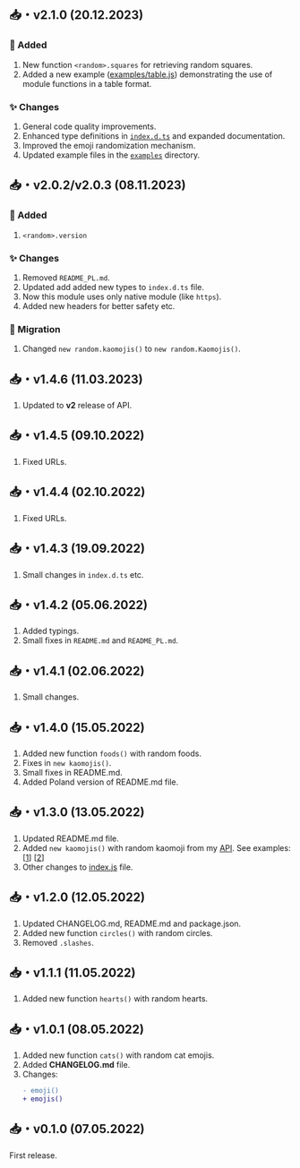 ## 📥・v2.1.0 (20.12.2023)

### 🎉 Added
1. New function `<random>.squares` for retrieving random squares.
2. Added a new example ([examples/table.js](examples/table.js)) demonstrating the use of module functions in a table format.

### ✨ Changes
1. General code quality improvements.
2. Enhanced type definitions in [`index.d.ts`](index.d.ts) and expanded documentation.
3. Improved the emoji randomization mechanism.
4. Updated example files in the [`examples`](examples) directory.


## 📥・v2.0.2/v2.0.3 (08.11.2023)

### 🎉 Added
1. `<random>.version`

### ✨ Changes
1. Removed `README_PL.md`.
2. Updated add added new types to `index.d.ts` file.
3. Now this module uses only native module (like `https`).
4. Added new headers for better safety etc.

### 🌠 Migration
1. Changed `new random.kaomojis()` to `new random.Kaomojis()`.


## 📥・v1.4.6 (11.03.2023)
1. Updated to **v2** release of API.


## 📥・v1.4.5 (09.10.2022)
1. Fixed URLs.


## 📥・v1.4.4 (02.10.2022)
1. Fixed URLs.


## 📥・v1.4.3 (19.09.2022)
1. Small changes in `index.d.ts` etc.


## 📥・v1.4.2 (05.06.2022)
1. Added typings.
2. Small fixes in `README.md` and `README_PL.md`.


## 📥・v1.4.1 (02.06.2022)
1. Small changes.


## 📥・v1.4.0 (15.05.2022)
1. Added new function `foods()` with random foods.
2. Fixes in `new kaomojis()`.
3. Small fixes in README.md.
4. Added Poland version of README.md file.


## 📥・v1.3.0 (13.05.2022)
1. Updated README.md file.
2. Added `new kaomojis()` with random kaomoji from my [API](https://api.sefinek.net). See examples: [[1](https://github.com/sefinek24/random-emoji/blob/main/test.js)] [[2](https://github.com/sefinek24/random-emoji#%EF%B8%8F--kaomojis)]
3. Other changes to [index.js](https://github.com/sefinek24/random-emoji/blob/main/index.js) file.


## 📥・v1.2.0 (12.05.2022)
1. Updated CHANGELOG.md, README.md and package.json.
2. Added new function `circles()` with random circles.
3. Removed `.slashes`.


## 📥・v1.1.1 (11.05.2022)
1. Added new function `hearts()` with random hearts.


## 📥・v1.0.1 (08.05.2022)
1. Added new function `cats()` with random cat emojis.
2. Added **CHANGELOG.md** file.
3. Changes:
    ```diff
    - emoji()
    + emojis()
    ```


## 📥・v0.1.0 (07.05.2022)
First release.
